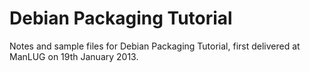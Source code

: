 Debian Packaging Tutorial
=========================

Notes and sample files for Debian Packaging Tutorial, first delivered at ManLUG on 19th January 2013.
